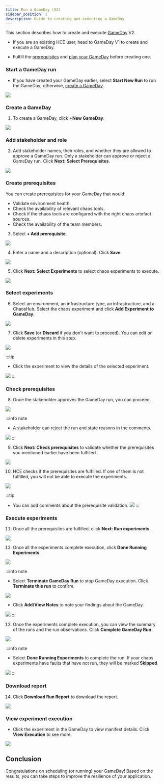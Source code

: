 ```yaml
---
title: Run a GameDay (V2)
sidebar_position: 3
description: Guide to creating and executing a GameDay
---
```


This section describes how to create and execute [GameDay](/docs/chaos-engineering/features/gameday/introduction-to-gameday.md) V2.

- If you are an existing HCE user, head to GameDay V1 to create and execute a GameDay.

- Fulfill the [prerequisites](/docs/chaos-engineering/features/gameday/run-gameday#prerequisites) and [plan your GameDay](/docs/chaos-engineering/features/gameday/run-gameday#plan-your-gameday) before creating one.

### Start a GameDay run

- If you have created your GameDay earlier, select **Start New Run** to run the GameDay; otherwise, [create a GameDay](#create-a-gameday).

 ![](./static/v2/gameday-runs-0.png)

### Create a GameDay

1. To create a GameDay, click **+New GameDay**.

 ![](./static/v2/click-gameday-1.png)

### Add stakeholder and role

2. Add stakeholder names, their roles, and whether they are allowed to approve a GameDay run. Only a stakeholder can approve or reject a GameDay run. Click **Next: Select Prerequisites**.

 ![](./static/v2/add-stakeholder-3.png)

### Create prerequisites

You can create prerequisites for your GameDay that would:
 * Validate environment health.
 * Check the availability of relevant chaos tools.
 * Check if the chaos tools are configured with the right chaos artefact sources.
 * Check the availability of the team members.

3. Select **+ Add prerequisite**.

 ![](./static/v2/create-prereq-4.png)

4. Enter a name and a description (optional). Click **Save**.

 ![](./static/v2/save-pre-5.png)

5. Click **Next: Select Experiments** to select chaos experiments to execute.

 ![](./static/v2/list-prereq-6.png)

### Select experiments

6. Select an environment, an infrastructure type, an infrastructure, and a ChaosHub. Select the chaos experiment and click **Add Experiment to GameDay**.

 ![](./static/v2/select-experiments-9.png)

7. Click **Save** (or **Discard** if you don't want to proceed). You can edit or delete experiments in this step.

 ![](./static/v2/save-gameday-10.png)

:::tip
* Click the experiment to view the details of the selected experiment.

 ![](./static/v2/select-exp-11.png)
:::

### Check prerequisites

8. Once the stakeholder approves the GameDay run, you can proceed.

 ![](./static/v2/get-approval-12.png)

:::info note
- A stakeholder can reject the run and state reasons in the comments.

 ![](./static/v2/add-or-edit-14.png)
:::

9. Click **Next: Check prerequisites** to validate whether the prerequisites you mentioned earlier have been fulfilled.

 ![](./static/v2/check-prereq-15.png)

10. HCE checks if the prerequisites are fulfilled. If one of them is not fulfilled, you will not be able to execute the experiments.

 ![](./static/v2/pending-prereq-16.png)

:::tip
- You can add comments about the prerequisite validation.
 ![](./static/v2/comment-prereq-18.png)
:::

### Execute experiments

11. Once all the prerequisites are fulfilled, click **Next: Run experiments**.

 ![](./static/v2/comment-added-19.png)

12. Once all the experiments complete execution, click **Done Running Experiments**.

 ![](./static/v2/done-exp-21.png)

:::info note
- Select **Terminate GameDay Run** to stop GameDay execution. Click **Terminate this run** to confirm.

 ![](./static/v2/terminal-run-29.png)

- Click **Add/View Notes** to note your findings about the GameDay.

 ![](./static/v2/experiment-notes-22.png)
:::

13. Once the experiments complete execution, you can view the summary of the runs and the run observations. Click **Complete GameDay Run**.

 ![](./static/v2/complete-25.png)

:::info note
- Select **Done Running Experiments** to complete the run. If your chaos experiments have faults that have not run, they will be marked **Skipped**.

 ![](./static/v2/done-running-28.png)
:::

### Download report

14. Click **Download Run Report** to download the report.

 ![](./static/v2/download-27.png)

### View experiment execution

- Click the experiment in the GameDay to view manifest details. Click **View Execution** to see more.

 ![](./static/v2/experiment-details-23.png)

## Conclusion

Congratulations on scheduling (or running) your GameDay! Based on the results, you can take steps to improve the resilience of your application.